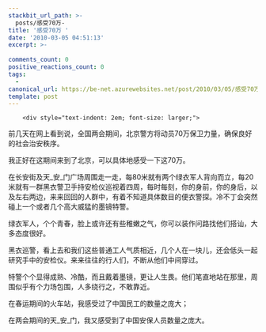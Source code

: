 ```yaml
---
stackbit_url_path: >-
  posts/感受70万-
title: '感受70万 '
date: '2010-03-05 04:51:13'
excerpt: >-
  
comments_count: 0
positive_reactions_count: 0
tags: 
  - 
canonical_url: https://be-net.azurewebsites.net/post/2010/03/05/感受70万-
template: post
---
```


        <div style="text-indent: 2em; font-size: larger;">
<p>前几天在网上看到说，全国两会期间，北京警方将动员70万保卫力量，确保良好的社会治安秩序。</p>
<p>我正好在这期间来到了北京，可以具体地感受一下这70万。</p>
<p>在长安街及天_安_门广场周围走一走，每80米就有两个绿衣军人背向而立，每20米就有一群黑衣警卫手持安检仪巡视着四周，每时每刻，你的身前，你的身后，以及左右两边，来来回回的人群中，有着不知道具体数目的便衣警探。冷不丁会突然碰上一个或者几个高大威猛的墨镜特警。</p>
<p>绿衣军人，个个青春，脸上或许还有些稚嫩之气，你可以装作问路找他们搭讪，大多态度很好。</p>
<p>黑衣巡警，看上去和我们这些普通工人气质相近，几个人在一块儿，还会低头一起研究手中的安检仪。来来往往的行人们，不断从他们中间穿过。</p>
<p>特警个个显得成熟、冷酷，而且戴着墨镜，更让人生畏。他们笔直地站在那里，周围似乎有个力场包围，人多绕行之，不敢靠近。</p>
<p>在春运期间的火车站，我感受过了中国民工的数量之庞大；</p>
<p>在两会期间的天_安_门，我又感受到了中国安保人员数量之庞大。</p>
</div>
      